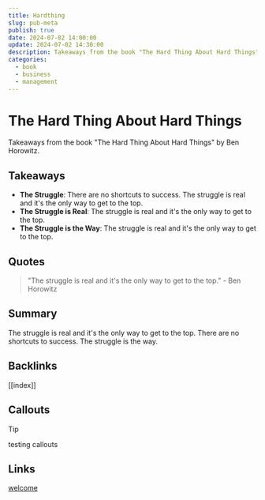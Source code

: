 ```yaml
---
title: Hardthing
slug: pub-meta
publish: true
date: 2024-07-02 14:00:00
update: 2024-07-02 14:30:00
description: Takeaways from the book "The Hard Thing About Hard Things" by Ben Horowitz.
categories:
  - book
  - business
  - management
---
```


# The Hard Thing About Hard Things

Takeaways from the book "The Hard Thing About Hard Things" by Ben Horowitz.

## Takeaways

- **The Struggle**: There are no shortcuts to success. The struggle is real and it's the only way to get to the top.
- **The Struggle is Real**: The struggle is real and it's the only way to get to the top.
- **The Struggle is the Way**: The struggle is real and it's the only way to get to the top.

## Quotes

> "The struggle is real and it's the only way to get to the top." - Ben Horowitz

## Summary

The struggle is real and it's the only way to get to the top. There are no shortcuts to success. The struggle is the way.

## Backlinks

[[index]]

## Callouts

> [!tip]
> testing callouts

## Links

[welcome](https://canu.blog)

